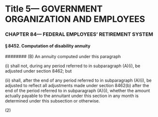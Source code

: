 
# Title 5— GOVERNMENT ORGANIZATION AND EMPLOYEES
### CHAPTER 84— FEDERAL EMPLOYEES’ RETIREMENT SYSTEM
#### § 8452. Computation of disability annuity
######## (B) An annuity computed under this paragraph

(i) shall not, during any period referred to in subparagraph (A)(i), be adjusted under section 8462; but

(ii) shall, after the end of any period referred to in subparagraph (A)(i), be adjusted to reflect all adjustments made under section 8462(b) after the end of the period referred to in subparagraph (A)(i), whether the amount actually payable to the annuitant under this section in any month is determined under this subsection or otherwise.

(2)
